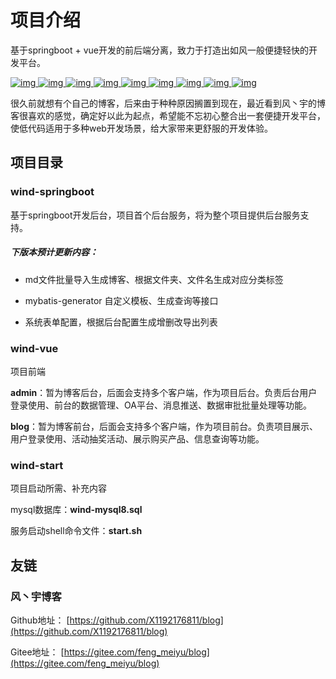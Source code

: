 # 项目介绍

基于springboot + vue开发的前后端分离，致力于打造出如风一般便捷轻快的开发平台。

[![img](https://camo.githubusercontent.com/1d4c893a155ec9ad484491b035dfaa1ea2fb516b2032987cd286b76101ed5d36/68747470733a2f2f696d672e736869656c64732e696f2f686578706d2f6c2f706c75672e737667) ![img](https://camo.githubusercontent.com/1fc3de87696939bb51fa3707dd7168f57ed34e3f88926c87da1ee3e9d52f53f3/68747470733a2f2f696d672e736869656c64732e696f2f62616467652f4a444b2d312e382b2d677265656e2e737667) ![img](https://camo.githubusercontent.com/e994c675017dec624910a3f982896599c9311fc6763d6264385a76cc1d00e8af/68747470733a2f2f696d672e736869656c64732e696f2f62616467652f737072696e67626f6f742d322e342e322e52454c454153452d677265656e) ![img](https://camo.githubusercontent.com/1bb474c611870f841e313054b7dd94d5be7f0e8fbcb9962af4cd5b192838c509/68747470733a2f2f696d672e736869656c64732e696f2f62616467652f7675652d322e352e31372d677265656e) ![img](https://camo.githubusercontent.com/ea06ed5c2ec628e4f78edfd88979a250fd6c24b223a2f1b0cab64db181255d75/68747470733a2f2f696d672e736869656c64732e696f2f62616467652f6d7973716c2d382e302e32302d677265656e) ![img](https://camo.githubusercontent.com/fd2c5b13018a930c20678f7ce3796d283ab24c05a70b9c561004e4cf3e433ca3/68747470733a2f2f696d672e736869656c64732e696f2f62616467652f6d7962617469732d2d706c75732d332e342e302d677265656e) ![img](https://camo.githubusercontent.com/d18e0ddd49be6a2d940521657f133d8d076b5fc370fc86df9226c35efa937e0f/68747470733a2f2f696d672e736869656c64732e696f2f62616467652f72656469732d362e302e352d677265656e) ![img](https://camo.githubusercontent.com/8956b0ea52b4175eeb17f2edecfa8b49c9811bf7a6b5edebf34cc13fe4141a11/68747470733a2f2f696d672e736869656c64732e696f2f62616467652f656c61737469637365617263682d372e392e322d677265656e) ![img](https://camo.githubusercontent.com/b36ef9dc2583ebe5faa4b17cd47ea5dfe068f52cdddc33ff8e5bdc6e77bdcf5d/68747470733a2f2f696d672e736869656c64732e696f2f62616467652f7261626269746d712d332e382e352d677265656e)](https://github.com/X1192176811/blog)

很久前就想有个自己的博客，后来由于种种原因搁置到现在，最近看到风丶宇的博客很喜欢的感觉，确定好以此为起点，希望能不忘初心整合出一套便捷开发平台，使低代码适用于多种web开发场景，给大家带来更舒服的开发体验。



## 项目目录

### wind-springboot

基于springboot开发后台，项目首个后台服务，将为整个项目提供后台服务支持。

##### 下版本预计更新内容：

- md文件批量导入生成博客、根据文件夹、文件名生成对应分类标签

- mybatis-generator 自定义模板、生成查询等接口

- 系统表单配置，根据后台配置生成增删改导出列表



### wind-vue

项目前端

**admin**：暂为博客后台，后面会支持多个客户端，作为项目后台。负责后台用户登录使用、前台的数据管理、OA平台、消息推送、数据审批批量处理等功能。

**blog**：暂为博客前台，后面会支持多个客户端，作为项目前台。负责项目展示、用户登录使用、活动抽奖活动、展示购买产品、信息查询等功能。



### wind-start

项目启动所需、补充内容

mysql数据库：**wind-mysql8.sql**

服务启动shell命令文件：**start.sh**



## 友链

### 风丶宇博客

Github地址： [https://github.com/X1192176811/blog](https://github.com/X1192176811/blog)

Gitee地址： [https://gitee.com/feng_meiyu/blog](https://gitee.com/feng_meiyu/blog)

